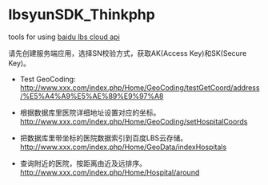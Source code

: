 # lbsyunSDK_Thinkphp
tools for using <a href="http://api.map.baidu.com/lbsapi/cloud/lbs-cloud.htm">baidu lbs cloud api</a>

请先创建服务端应用，选择SN校验方式，获取AK(Access Key)和SK(Secure Key)。

* Test GeoCoding:
   http://www.xxx.com/index.php/Home/GeoCoding/testGetCoord/address/%E5%A4%A9%E5%AE%89%E9%97%A8

* 根据数据库里医院详细地址设置对应的坐标。
   http://www.xxx.com/index.php/Home/GeoCoding/setHospitalCoords


* 把数据库里带坐标的医院数据索引到百度LBS云存储。
   http://www.xxx.com/index.php/Home/GeoData/indexHospitals

* 查询附近的医院，按距离由近及远排序。
   http://www.xxx.com/index.php/Home/Hospital/around


